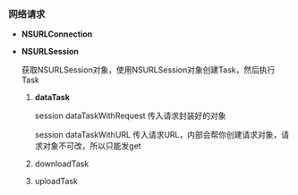 ### 网络请求

- **NSURLConnection**

- **NSURLSession**

  获取NSURLSession对象，使用NSURLSession对象创建Task，然后执行Task

  1. **dataTask**   

     session dataTaskWithRequest 传入请求封装好的对象

     session dataTaskWithURL 传入请求URL，内部会帮你创建请求对象，请求对象不可改，所以只能发get

  1. downloadTask   
  2. uploadTask 

  

  


